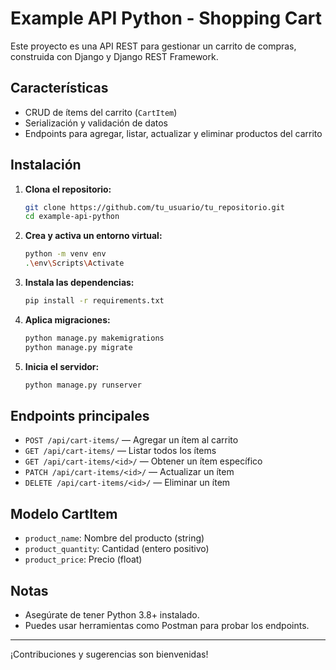 # Example API Python - Shopping Cart

Este proyecto es una API REST para gestionar un carrito de compras, construida con Django y Django REST Framework.

## Características

- CRUD de ítems del carrito (`CartItem`)
- Serialización y validación de datos
- Endpoints para agregar, listar, actualizar y eliminar productos del carrito

## Instalación

1. **Clona el repositorio:**
   ```bash
   git clone https://github.com/tu_usuario/tu_repositorio.git
   cd example-api-python
   ```

2. **Crea y activa un entorno virtual:**
   ```bash
   python -m venv env
   .\env\Scripts\Activate
   ```

3. **Instala las dependencias:**
   ```bash
   pip install -r requirements.txt
   ```

4. **Aplica migraciones:**
   ```bash
   python manage.py makemigrations
   python manage.py migrate
   ```

5. **Inicia el servidor:**
   ```bash
   python manage.py runserver
   ```

## Endpoints principales

- `POST /api/cart-items/` — Agregar un ítem al carrito
- `GET /api/cart-items/` — Listar todos los ítems
- `GET /api/cart-items/<id>/` — Obtener un ítem específico
- `PATCH /api/cart-items/<id>/` — Actualizar un ítem
- `DELETE /api/cart-items/<id>/` — Eliminar un ítem

## Modelo CartItem

- `product_name`: Nombre del producto (string)
- `product_quantity`: Cantidad (entero positivo)
- `product_price`: Precio (float)

## Notas

- Asegúrate de tener Python 3.8+ instalado.
- Puedes usar herramientas como Postman para probar los endpoints.

---

¡Contribuciones y sugerencias son bienvenidas!
